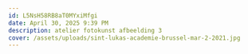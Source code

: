 ```yaml
---
id: L5NsH58RB8aT0MYxiMfgi
date: April 30, 2025 9:39 PM
description: atelier fotokunst afbeelding 3
cover: /assets/uploads/sint-lukas-academie-brussel-mar-2-2021.jpg
---
```

